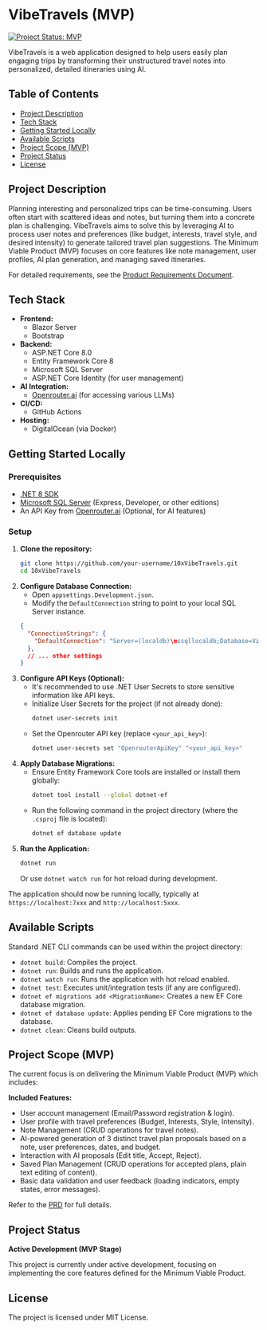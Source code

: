 # VibeTravels (MVP)

[![Project Status: MVP](https://img.shields.io/badge/status-MVP-orange.svg)](./.ai/prd.md)

VibeTravels is a web application designed to help users easily plan engaging trips by transforming their unstructured travel notes into personalized, detailed itineraries using AI.

## Table of Contents

- [Project Description](#project-description)
- [Tech Stack](#tech-stack)
- [Getting Started Locally](#getting-started-locally)
- [Available Scripts](#available-scripts)
- [Project Scope (MVP)](#project-scope-mvp)
- [Project Status](#project-status)
- [License](#license)

## Project Description

Planning interesting and personalized trips can be time-consuming. Users often start with scattered ideas and notes, but turning them into a concrete plan is challenging. VibeTravels aims to solve this by leveraging AI to process user notes and preferences (like budget, interests, travel style, and desired intensity) to generate tailored travel plan suggestions. The Minimum Viable Product (MVP) focuses on core features like note management, user profiles, AI plan generation, and managing saved itineraries.

For detailed requirements, see the [Product Requirements Document](./.ai/prd.md).

## Tech Stack

-   **Frontend:**
    -   Blazor Server
    -   Bootstrap
-   **Backend:**
    -   ASP.NET Core 8.0
    -   Entity Framework Core 8
    -   Microsoft SQL Server
    -   ASP.NET Core Identity (for user management)
-   **AI Integration:**
    -   [Openrouter.ai](https://openrouter.ai/) (for accessing various LLMs)
-   **CI/CD:**
    -   GitHub Actions
-   **Hosting:**
    -   DigitalOcean (via Docker)

## Getting Started Locally

### Prerequisites

-   [.NET 8 SDK](https://dotnet.microsoft.com/download/dotnet/8.0)
-   [Microsoft SQL Server](https://www.microsoft.com/sql-server/sql-server-downloads) (Express, Developer, or other editions)
-   An API Key from [Openrouter.ai](https://openrouter.ai/) (Optional, for AI features)

### Setup

1.  **Clone the repository:**
    ```bash
    git clone https://github.com/your-username/10xVibeTravels.git
    cd 10xVibeTravels
    ```
2.  **Configure Database Connection:**
    -   Open `appsettings.Development.json`.
    -   Modify the `DefaultConnection` string to point to your local SQL Server instance.
    ```json
    {
      "ConnectionStrings": {
        "DefaultConnection": "Server=(localdb)\mssqllocaldb;Database=VibeTravels;Trusted_Connection=True;MultipleActiveResultSets=true"
      },
      // ... other settings
    }
    ```
3.  **Configure API Keys (Optional):**
    -   It's recommended to use .NET User Secrets to store sensitive information like API keys.
    -   Initialize User Secrets for the project (if not already done):
        ```bash
        dotnet user-secrets init
        ```
    -   Set the Openrouter API key (replace `<your_api_key>`):
        ```bash
        dotnet user-secrets set "OpenrouterApiKey" "<your_api_key>"
        ```
4.  **Apply Database Migrations:**
    -   Ensure Entity Framework Core tools are installed or install them globally:
        ```bash
        dotnet tool install --global dotnet-ef
        ```
    -   Run the following command in the project directory (where the `.csproj` file is located):
        ```bash
        dotnet ef database update
        ```
5.  **Run the Application:**
    ```bash
    dotnet run
    ```
    Or use `dotnet watch run` for hot reload during development.

The application should now be running locally, typically at `https://localhost:7xxx` and `http://localhost:5xxx`.

## Available Scripts

Standard .NET CLI commands can be used within the project directory:

-   `dotnet build`: Compiles the project.
-   `dotnet run`: Builds and runs the application.
-   `dotnet watch run`: Runs the application with hot reload enabled.
-   `dotnet test`: Executes unit/integration tests (if any are configured).
-   `dotnet ef migrations add <MigrationName>`: Creates a new EF Core database migration.
-   `dotnet ef database update`: Applies pending EF Core migrations to the database.
-   `dotnet clean`: Cleans build outputs.

## Project Scope (MVP)

The current focus is on delivering the Minimum Viable Product (MVP) which includes:

**Included Features:**

-   User account management (Email/Password registration & login).
-   User profile with travel preferences (Budget, Interests, Style, Intensity).
-   Note Management (CRUD operations for travel notes).
-   AI-powered generation of 3 distinct travel plan proposals based on a note, user preferences, dates, and budget.
-   Interaction with AI proposals (Edit title, Accept, Reject).
-   Saved Plan Management (CRUD operations for accepted plans, plain text editing of content).
-   Basic data validation and user feedback (loading indicators, empty states, error messages).

Refer to the [PRD](./.ai/prd.md) for full details.

## Project Status

**Active Development (MVP Stage)**

This project is currently under active development, focusing on implementing the core features defined for the Minimum Viable Product.

## License

The project is licensed under MIT License.
